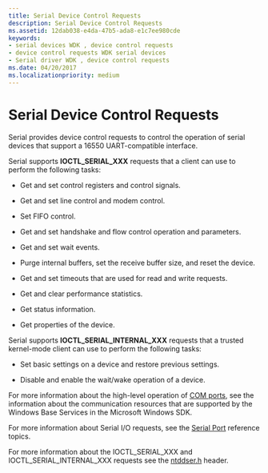```yaml
---
title: Serial Device Control Requests
description: Serial Device Control Requests
ms.assetid: 12dab038-e4da-47b5-ada8-e1c7ee980cde
keywords:
- serial devices WDK , device control requests
- device control requests WDK serial devices
- Serial driver WDK , device control requests
ms.date: 04/20/2017
ms.localizationpriority: medium
---
```


# Serial Device Control Requests

Serial provides device control requests to control the operation of serial devices that support a 16550 UART-compatible interface.

Serial supports **IOCTL\_SERIAL\_XXX** requests that a client can use to perform the following tasks:

- Get and set control registers and control signals.

- Get and set line control and modem control.

- Set FIFO control.

- Get and set handshake and flow control operation and parameters.

- Get and set wait events.

- Purge internal buffers, set the receive buffer size, and reset the device.

- Get and set timeouts that are used for read and write requests.

- Get and clear performance statistics.

- Get status information.

- Get properties of the device.

Serial supports **IOCTL\_SERIAL\_INTERNAL\_XXX** requests that a trusted kernel-mode client can use to perform the following tasks:

- Set basic settings on a device and restore previous settings.

- Disable and enable the wait/wake operation of a device.

For more information about the high-level operation of [COM ports](configuration-of-com-ports.md), see the information about the communication resources that are supported by the Windows Base Services in the Microsoft Windows SDK.

For more information about Serial I/O requests, see the [Serial Port](https://docs.microsoft.com/windows-hardware/drivers/ddi/_serports/) reference topics.

For more information about the IOCTL\_SERIAL\_XXX and IOCTL\_SERIAL\_INTERNAL\_XXX requests see the [ntddser.h](https://docs.microsoft.com/windows-hardware/drivers/ddi/ntddser/) header.
